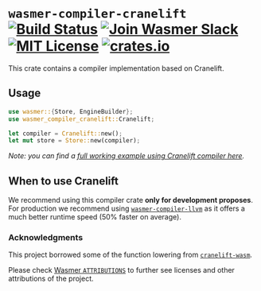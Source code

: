 # `wasmer-compiler-cranelift` [![Build Status](https://github.com/wasmerio/wasmer/workflows/build/badge.svg?style=flat-square)](https://github.com/wasmerio/wasmer/actions?query=workflow%3Abuild) [![Join Wasmer Slack](https://img.shields.io/static/v1?label=Slack&message=join%20chat&color=brighgreen&style=flat-square)](https://slack.wasmer.io) [![MIT License](https://img.shields.io/github/license/wasmerio/wasmer.svg?style=flat-square)](https://github.com/wasmerio/wasmer/blob/main/LICENSE) [![crates.io](https://img.shields.io/crates/v/wasmer-compiler-cranelift.svg)](https://crates.io/crates/wasmer-compiler-cranelift)

This crate contains a compiler implementation based on Cranelift.

## Usage

```rust
use wasmer::{Store, EngineBuilder};
use wasmer_compiler_cranelift::Cranelift;

let compiler = Cranelift::new();
let mut store = Store::new(compiler);
```

*Note: you can find a [full working example using Cranelift compiler
here][example].*

## When to use Cranelift

We recommend using this compiler crate **only for development
proposes**. For production we recommend using [`wasmer-compiler-llvm`]
as it offers a much better runtime speed (50% faster on average).

### Acknowledgments

This project borrowed some of the function lowering from
[`cranelift-wasm`].

Please check [Wasmer `ATTRIBUTIONS`] to further see licenses and other
attributions of the project.


[example]: https://github.com/wasmerio/wasmer/blob/main/examples/compiler_cranelift.rs
[`wasmer-compiler-llvm`]: https://github.com/wasmerio/wasmer/tree/main/lib/compiler-llvm
[`cranelift-wasm`]: https://crates.io/crates/cranelift-wasm
[Wasmer `ATTRIBUTIONS`]: https://github.com/wasmerio/wasmer/blob/main/docs/ATTRIBUTIONS.md
